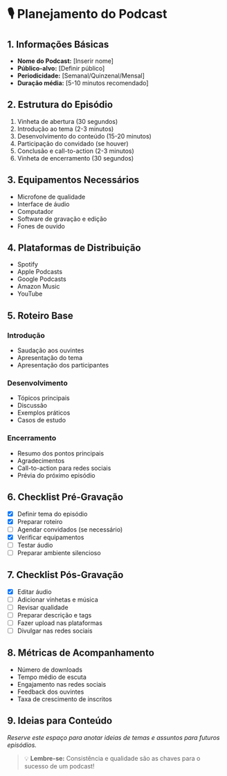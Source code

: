 
# 🎙️ Planejamento do Podcast

## 1. Informações Básicas

- **Nome do Podcast:** [Inserir nome]
- **Público-alvo:** [Definir público]
- **Periodicidade:** [Semanal/Quinzenal/Mensal]
- **Duração média:** [5-10 minutos recomendado]

## 2. Estrutura do Episódio

1. Vinheta de abertura (30 segundos)
2. Introdução ao tema (2-3 minutos)
3. Desenvolvimento do conteúdo (15-20 minutos)
4. Participação do convidado (se houver)
5. Conclusão e call-to-action (2-3 minutos)
6. Vinheta de encerramento (30 segundos)

## 3. Equipamentos Necessários

- Microfone de qualidade
- Interface de áudio
- Computador
- Software de gravação e edição
- Fones de ouvido

## 4. Plataformas de Distribuição

- Spotify
- Apple Podcasts
- Google Podcasts
- Amazon Music
- YouTube

## 5. Roteiro Base

### Introdução
    
- Saudação aos ouvintes
- Apresentação do tema
- Apresentação dos participantes
    
### Desenvolvimento
    
- Tópicos principais
- Discussão
- Exemplos práticos
- Casos de estudo
    
### Encerramento
    
- Resumo dos pontos principais
- Agradecimentos
- Call-to-action para redes sociais
- Prévia do próximo episódio

## 6. Checklist Pré-Gravação

- [x] Definir tema do episódio
- [x] Preparar roteiro
- [ ] Agendar convidados (se necessário)
- [x] Verificar equipamentos
- [ ] Testar áudio
- [ ] Preparar ambiente silencioso

## 7. Checklist Pós-Gravação

- [x] Editar áudio
- [ ] Adicionar vinhetas e música
- [ ] Revisar qualidade
- [ ] Preparar descrição e tags
- [ ] Fazer upload nas plataformas
- [ ] Divulgar nas redes sociais

## 8. Métricas de Acompanhamento

- Número de downloads
- Tempo médio de escuta
- Engajamento nas redes sociais
- Feedback dos ouvintes
- Taxa de crescimento de inscritos

## 9. Ideias para Conteúdo

*Reserve este espaço para anotar ideias de temas e assuntos para futuros episódios.*

> 💡 **Lembre-se:** Consistência e qualidade são as chaves para o sucesso de um podcast!
